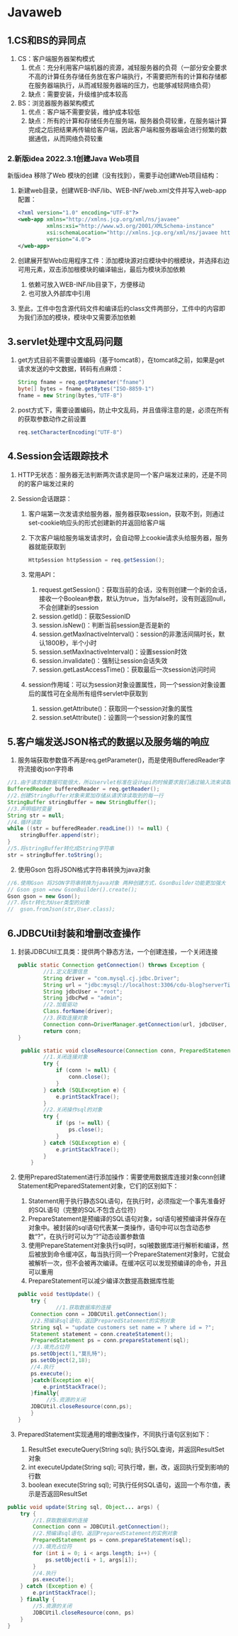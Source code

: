# Javaweb

## 1.CS和BS的异同点

1. CS：客户端服务器架构模式
   1. 优点：充分利用客户端机器的资源，减轻服务器的负荷（一部分安全要求不高的计算任务存储任务放在客户端执行，不需要把所有的计算和存储都在服务器端执行，从而减轻服务器端的压力，也能够减轻网络负荷）
   2. 缺点：需要安装，升级维护成本较高
2. BS：浏览器服务器架构模式
   1. 优点：客户端不需要安装，维护成本较低
   2. 缺点：所有的计算和存储任务在服务端，服务器负荷较重，在服务端计算完成之后把结果再传输给客户端，因此客户端和服务器端会进行频繁的数据通信，从而网络负荷较重

### 2.新版idea 2022.3.1创建Java Web项目

新版idea 移除了Web 模块的创建（没有找到），需要手动创建Web项目结构：

1. 新建web目录，创建WEB-INF/lib、WEB-INF/web.xml文件并写入web-app配置：

   ```xml
   <?xml version="1.0" encoding="UTF-8"?>
   <web-app xmlns="http://xmlns.jcp.org/xml/ns/javaee"
            xmlns:xsi="http://www.w3.org/2001/XMLSchema-instance"
            xsi:schemaLocation="http://xmlns.jcp.org/xml/ns/javaee http://xmlns.jcp.org/xml/ns/javaee/web-app_4_0.xsd"
            version="4.0">
   </web-app>
   ```

2. 创建展开型Web应用程序工件：添加模块源对应模块中的根模块，并选择右边可用元素，双击添加根模块的编译输出，最后为模块添加依赖

   1. 依赖可放入WEB-INF/lib目录下，方便移动
   2. 也可放入外部库中引用

3. 至此，工件中包含源代码文件和编译后的class文件两部分，工件中的内容即为我们添加的模块，模块中又需要添加依赖

## 3.servlet处理中文乱码问题

1. get方式目前不需要设置编码（基于tomcat8），在tomcat8之前，如果是get请求发送的中文数据，转码有点麻烦：

   ```java
   String fname = req.getParameter("fname")
   byte[] bytes = fname.getBytes("ISO-8859-1")
   fname = new String(bytes,"UTF-8")
   ```

2. post方式下，需要设置编码，防止中文乱码，并且值得注意的是，必须在所有的获取参数动作之前设置

   ```java
   req.setCharacterEncoding("UTF-8")
   ```

## 4.Session会话跟踪技术

1. HTTP无状态：服务器无法判断两次请求是同一个客户端发过来的，还是不同的的客户端发过来的

2. Session会话跟踪：

   1. 客户端第一次发请求给服务器，服务器获取session，获取不到，则通过set-cookie响应头的形式创建新的并返回给客户端

   2. 下次客户端给服务端发请求时，会自动带上cookie请求头给服务器，服务器就能获取到

      ```java
      HttpSession httpSession = req.getSession();
      ```

   3. 常用API：

      1. request.getSession()：获取当前的会话，没有则创建一个新的会话，接收一个Boolean参数，默认为true，当为false时，没有则返回null，不会创建新的session
      2. session.getId()：获取SessionID
      3. session.isNew()：判断当前session是否是新的
      4. session.getMaxInactiveInterval()：session的非激活间隔时长，默认1800秒，半个小时
      5. session.setMaxInactiveInterval()：设置session时效
      6. session.invalidate()：强制让session会话失效
      7. session.getLastAccessTime()：获取最后一次session访问时间

   4. session作用域：可以为session对象设置属性，同一个session对象设置后的属性可在全局所有组件servlet中获取到

      1. session.getAttribute()：获取同一个session对象的属性
      2. session.setAttribute()：设置同一个session对象的属性

## 5.客户端发送JSON格式的数据以及服务端的响应

1. 服务端获取参数值不再是req.getParameter()，而是使用BufferedReader字符流接收json字符串

```java
//1.由于请求体数据可能很大，所以servlet标准在设计api的时候要求我们通过输入流来读取
BufferedReader bufferedReader = req.getReader();
//2.创建StringBuffer对象来累加存储从请求体读取到的每一行
StringBuffer stringBuffer = new StringBuffer();
//3.声明临时变量
String str = null;
//4.循环读取
while ((str = bufferedReader.readLine()) != null) {
    stringBuffer.append(str);
}
//5.将stringBuffer转化成String字符串
str = stringBuffer.toString();
```

2. 使用Gson 包将JSON格式字符串转换为java对象

```java
//6.使用Gson 将JSON字符串转换为java对象 两种创建方式，GsonBuilder功能更加强大
// Gson gson =new GsonBuilder().create();
Gson gson = new Gson();
//7.将str转化为User类型的对象
//  gson.fromJson(str,User.class);
```

## 6.JDBCUtil封装和增删改查操作

1. 封装JDBCUtil工具类：提供两个静态方法，一个创建连接，一个关闭连接

   ```java
   public static Connection getConnection() throws Exception {
           //1.定义配置信息
           String driver = "com.mysql.cj.jdbc.Driver";
           String url = "jdbc:mysql://localhost:3306/cdu-blog?serverTimezone=GMT";
           String jdbcUser = "root";
           String jdbcPwd = "admin";
           //2.加载驱动
           Class.forName(driver);
           //3.获取连接对象
           Connection conn=DriverManager.getConnection(url, jdbcUser, jdbcPwd);
           return conn;
   }
   ```

   ```java
    public static void closeResource(Connection conn, PreparedStatement ps) {
           //1.关闭连接对象
           try {
               if (conn != null) {
                   conn.close();
               }
           } catch (SQLException e) {
               e.printStackTrace();
           }
           //2.关闭操作sql的对象
           try {
               if (ps != null) {
                   ps.close();
               }
           } catch (SQLException e) {
               e.printStackTrace();
           }
       }
   ```

2. 使用PreparedStatement进行添加操作：需要使用数据库连接对象conn创建Statement和PreparedStatement对象，它们的区别如下：

   1. Statement用于执行静态SQL语句，在执行时，必须指定一个事先准备好的SQL语句（完整的SQL不包含占位符）
   2. PrepareStatement是预编译的SQL语句对象，sql语句被预编译并保存在对象中。被封装的sql语句代表某一类操作，语句中可以包含动态参数“?”，在执行时可以为“?”动态设置参数值
   3. 使用PrepareStatement对象执行sql时，sql被数据库进行解析和编译，然后被放到命令缓冲区，每当执行同一个PrepareStatement对象时，它就会被解析一次，但不会被再次编译。在缓冲区可以发现预编译的命令，并且可以重用
   4. PrepareStatement可以减少编译次数提高数据库性能

   ```java
   public void testUpdate() {
       try {
               //1.获取数据库的连接
       Connection conn = JDBCUtil.getConnection();
       //2.预编译sql语句，返回PreparedStatement的实例对象
       String sql = "update customers set name = ? where id = ?";    
       Statement statement = conn.createStatement();
       PreparedStatement ps = conn.prepareStatement(sql);  
       //3.填充占位符
       ps.setObject(1,"莫扎特");
       ps.setObject(2,18);
       //4.执行
       ps.execute();
       }catch(Exception e){
           e.printStackTrace();
       }finally{
            //5.资源的关闭
       JDBCUtil.closeResource(conn,ps);
       }
   }
   ```

3. PreparedStatement实现通用的增删改操作，不同执行语句区别如下：
   1. ResultSet executeQuery(String sql); 执行SQL查询，并返回ResultSet 对象
   2. int executeUpdate(String sql); 可执行增，删，改，返回执行受到影响的行数
   3. boolean execute(String sql); 可执行任何SQL语句，返回一个布尔值，表示是否返回ResultSet 

```java
public void update(String sql, Object... args) {
    try {
        //1.获取数据库的连接
        Connection conn = JDBCUtil.getConnection();
        //2.预编译sql语句，返回PreparedStatement的实例对象
        PreparedStatement ps = conn.prepareStatement(sql);
        //3.填充占位符
        for (int i = 0; i < args.length; i++) {
            ps.setObject(i + 1, args[i]);
        }
        //4.执行
        ps.execute();
    } catch (Exception e) {
        e.printStackTrace();
    } finally {
        //5.资源的关闭
        JDBCUtil.closeResource(conn, ps)
    }
}
```

